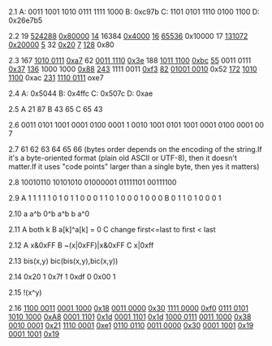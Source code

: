 2.1
A: 0011 1001 1010 0111 1111 1000
B: 0xc97b
C: 1101 0101 1110 0100 1100
D: 0x26e7b5 

2.2
19 <ins>524288</ins> <ins>0x80000</ins>
<ins>14</ins> 16384 <ins>0x4000</ins>
<ins>16</ins> <ins>65536</ins> 0x10000
17 <ins>131072</ins> <ins>0x20000</ins>
<ins>5</ins> 32 <ins>0x20</ins>
<ins>7</ins> <ins>128</ins> 0x80

2.3
167 <ins>1010 0111</ins> <ins>0xa7</ins>
62  <ins>0011 1110</ins> <ins>0x3e</ins>
188 <ins>1011 1100</ins> <ins>0xbc</ins>
<ins>55</ins> 0011 0111 <ins>0x37</ins>
<ins>136</ins>   1000 1000 <ins>0x88</ins>
<ins>243</ins> 1111 0011 <ins>0xf3</ins>
<ins>82</ins> <ins>01001 0010</ins> 0x52
<ins>172</ins> <ins>1010 1100</ins> 0xac
<ins>231</ins> <ins>1110 0111</ins> oxe7

2.4
A: 0x5044
B: 0x4ffc
C: 0x507c
D: 0xae

2.5
A 21 87
B 43 65
C 65 43

2.6
0011 0101 1001 0001 0100 0001
1 0010 1001 0101 1001 0001 0100 0001 00
7

2.7
61 62 63 64 65 66 
(bytes order  depends on the encoding of the string.If it's a byte-oriented format (plain old ASCII or UTF-8), then it doesn't matter.If it uses "code points" larger than a single byte, then yes it matters)

2.8
10010110
10101010
01000001
01111101
00111100

2.9
A
1 1 1
1 1 0
1 0 1
1 0 0
0 1 1
0 1 0
0 0 1
0 0 0
B
0 1 1
0 1 0
0 0 1

2.10
a a^b
0^b a^b
b a^0

2.11
A  both k
B a[k]^a[k] = 0
C change first<=last to first < last

2.12
A x&0xFF
B ~(x|0xFF)|x&0xFF
C x|0xff

2.13
bis(x,y)
bic(bis(x,y),bic(x,y))

2.14
0x20 1
0x7f 1
0xdf 0
0x00 1

2.15
!(x^y)

2.16
<ins>1100 0011</ins>  <ins>0001 1000</ins> <ins>0x18</ins> <ins>0011 0000</ins> <ins>0x30</ins> <ins>1111 0000</ins> <ins>0xf0</ins>
<ins>0111 0101</ins>  <ins>1010 1000</ins> <ins>0xA8</ins> <ins>0001 1101</ins> <ins>0x1d</ins> <ins>0001 1101</ins> <ins>0x1d</ins>
<ins>1000 0111</ins>  <ins>0011 1000</ins> <ins>0x38</ins> <ins>0010 0001</ins> <ins>0x21</ins> <ins>1110 0001</ins> <ins>0xe1</ins>
<ins>0110 0110</ins>  <ins>0011 0000</ins> <ins>0x30</ins> <ins>0001 1001</ins> <ins>0x19</ins> <ins>0001 1001</ins> <ins>0x19</ins>

